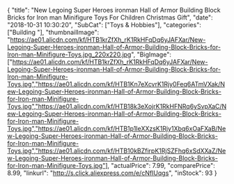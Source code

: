 {
	"title": "New Legoing Super Heroes ironman Hall of Armor Building Block Bricks for Iron man Minifigure Toys For Children Christmas Gift",
	"date": "2018-10-31 10:30:20",
	"SubCat": ["Toys & Hobbies"],
	"categories": ["Building "],
	"thumbnailImage": "https://ae01.alicdn.com/kf/HTB1krZfXh_rK1RkHFqDq6yJAFXar/New-Legoing-Super-Heroes-ironman-Hall-of-Armor-Building-Block-Bricks-for-Iron-man-Minifigure-Toys.jpg_220x220.jpg",
	"BigImage": ["https://ae01.alicdn.com/kf/HTB1krZfXh_rK1RkHFqDq6yJAFXar/New-Legoing-Super-Heroes-ironman-Hall-of-Armor-Building-Block-Bricks-for-Iron-man-Minifigure-Toys.jpg","https://ae01.alicdn.com/kf/HTB1Kn7eXcvrK1Rjy0Feq6ATmVXak/New-Legoing-Super-Heroes-ironman-Hall-of-Armor-Building-Block-Bricks-for-Iron-man-Minifigure-Toys.jpg","https://ae01.alicdn.com/kf/HTB18k3eXojrK1RkHFNRq6ySvpXaC/New-Legoing-Super-Heroes-ironman-Hall-of-Armor-Building-Block-Bricks-for-Iron-man-Minifigure-Toys.jpg","https://ae01.alicdn.com/kf/HTB1p1IeXXzsK1Rjy1Xbq6xOaFXaB/New-Legoing-Super-Heroes-ironman-Hall-of-Armor-Building-Block-Bricks-for-Iron-man-Minifigure-Toys.jpg","https://ae01.alicdn.com/kf/HTB10kBZfirpK1RjSZFhq6xSdXXaZ/New-Legoing-Super-Heroes-ironman-Hall-of-Armor-Building-Block-Bricks-for-Iron-man-Minifigure-Toys.jpg"],
	"actualPrice": 7.99,
	"comparePrice": 8.99,
	"linkurl": "http://s.click.aliexpress.com/e/cNfIUqgs",
	"inStock": 93
}
